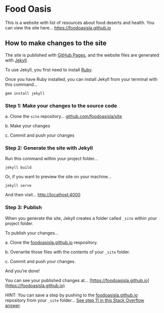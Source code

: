 
# Food Oasis

This is a website with list of resources about food deserts and health. You can view the site here…
https://foodoasisla.github.io

## How to make changes to the site

The site is published with [GitHub Pages](https://pages.github.com), and the website files are generated with [Jekyll](http://jekyllrb.com).

To use Jekyll, you first need to install [Ruby](https://www.ruby-lang.org/en/documentation/installation/).

Once you have Ruby installed, you can install Jekyll from your terminal with this command…

```
gem install jekyll
```

### Step 1: Make your changes to the source code

a. Clone the `site` repository… [github.com/foodoasisla/site](https://github.com/foodoasisla/site)

b. Make your changes

c. Commit and push your changes

### Step 2: Generate the site with Jekyll

Run this command within your project folder…

```
jekyll build
```

Or, if you want to preview the site on your machine…

```
jekyll serve
```

And then visit… [http://localhost:4000](http://localhost:4000)

### Step 3: Publish

When you generate the site, Jekyll creates a folder called `_site` within your project folder.

To publish your changes…

a. Clone the [foodoasisla.github.io](https://github.com/foodoasisla/foodoasisla.github.io) respository.

b. Overwrite those files with the contents of your `_site` folder.

c. Commit and push your changes.

And you’re done!

You can see your published changes at… [https://foodoasisla.github.io](https://foodoasisla.github.io)

HINT: You can save a step by pushing to the [foodoasisla.github.io](https://github.com/foodoasisla/foodoasisla.github.io) repository from your `_site` folder… [See step 11 in this Stack Overflow answer](http://stackoverflow.com/questions/28249255/how-do-i-configure-github-to-use-non-supported-jekyll-site-plugins?rq=1#answer-28252200).
